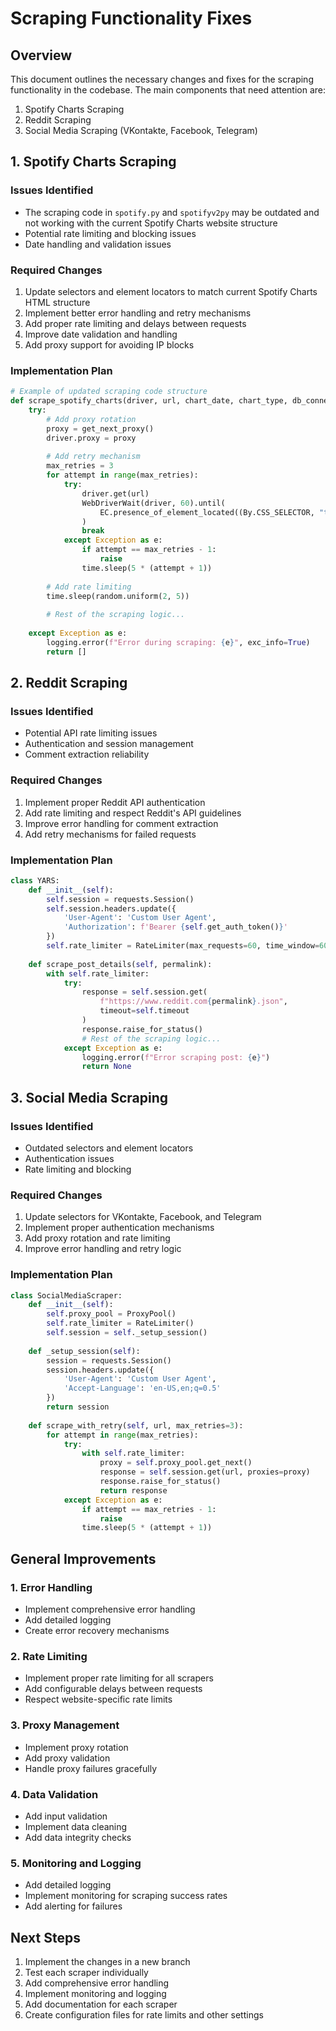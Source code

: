 # Scraping Functionality Fixes

## Overview
This document outlines the necessary changes and fixes for the scraping functionality in the codebase. The main components that need attention are:

1. Spotify Charts Scraping
2. Reddit Scraping
3. Social Media Scraping (VKontakte, Facebook, Telegram)

## 1. Spotify Charts Scraping

### Issues Identified
- The scraping code in `spotify.py` and `spotifyv2py` may be outdated and not working with the current Spotify Charts website structure
- Potential rate limiting and blocking issues
- Date handling and validation issues

### Required Changes
1. Update selectors and element locators to match current Spotify Charts HTML structure
2. Implement better error handling and retry mechanisms
3. Add proper rate limiting and delays between requests
4. Improve date validation and handling
5. Add proxy support for avoiding IP blocks

### Implementation Plan
```python
# Example of updated scraping code structure
def scrape_spotify_charts(driver, url, chart_date, chart_type, db_connection=None):
    try:
        # Add proxy rotation
        proxy = get_next_proxy()
        driver.proxy = proxy
        
        # Add retry mechanism
        max_retries = 3
        for attempt in range(max_retries):
            try:
                driver.get(url)
                WebDriverWait(driver, 60).until(
                    EC.presence_of_element_located((By.CSS_SELECTOR, "table tbody tr"))
                )
                break
            except Exception as e:
                if attempt == max_retries - 1:
                    raise
                time.sleep(5 * (attempt + 1))
        
        # Add rate limiting
        time.sleep(random.uniform(2, 5))
        
        # Rest of the scraping logic...
        
    except Exception as e:
        logging.error(f"Error during scraping: {e}", exc_info=True)
        return []
```

## 2. Reddit Scraping

### Issues Identified
- Potential API rate limiting issues
- Authentication and session management
- Comment extraction reliability

### Required Changes
1. Implement proper Reddit API authentication
2. Add rate limiting and respect Reddit's API guidelines
3. Improve error handling for comment extraction
4. Add retry mechanisms for failed requests

### Implementation Plan
```python
class YARS:
    def __init__(self):
        self.session = requests.Session()
        self.session.headers.update({
            'User-Agent': 'Custom User Agent',
            'Authorization': f'Bearer {self.get_auth_token()}'
        })
        self.rate_limiter = RateLimiter(max_requests=60, time_window=60)
    
    def scrape_post_details(self, permalink):
        with self.rate_limiter:
            try:
                response = self.session.get(
                    f"https://www.reddit.com{permalink}.json",
                    timeout=self.timeout
                )
                response.raise_for_status()
                # Rest of the scraping logic...
            except Exception as e:
                logging.error(f"Error scraping post: {e}")
                return None
```

## 3. Social Media Scraping

### Issues Identified
- Outdated selectors and element locators
- Authentication issues
- Rate limiting and blocking

### Required Changes
1. Update selectors for VKontakte, Facebook, and Telegram
2. Implement proper authentication mechanisms
3. Add proxy rotation and rate limiting
4. Improve error handling and retry logic

### Implementation Plan
```python
class SocialMediaScraper:
    def __init__(self):
        self.proxy_pool = ProxyPool()
        self.rate_limiter = RateLimiter()
        self.session = self._setup_session()
    
    def _setup_session(self):
        session = requests.Session()
        session.headers.update({
            'User-Agent': 'Custom User Agent',
            'Accept-Language': 'en-US,en;q=0.5'
        })
        return session
    
    def scrape_with_retry(self, url, max_retries=3):
        for attempt in range(max_retries):
            try:
                with self.rate_limiter:
                    proxy = self.proxy_pool.get_next()
                    response = self.session.get(url, proxies=proxy)
                    response.raise_for_status()
                    return response
            except Exception as e:
                if attempt == max_retries - 1:
                    raise
                time.sleep(5 * (attempt + 1))
```

## General Improvements

### 1. Error Handling
- Implement comprehensive error handling
- Add detailed logging
- Create error recovery mechanisms

### 2. Rate Limiting
- Implement proper rate limiting for all scrapers
- Add configurable delays between requests
- Respect website-specific rate limits

### 3. Proxy Management
- Implement proxy rotation
- Add proxy validation
- Handle proxy failures gracefully

### 4. Data Validation
- Add input validation
- Implement data cleaning
- Add data integrity checks

### 5. Monitoring and Logging
- Add detailed logging
- Implement monitoring for scraping success rates
- Add alerting for failures

## Next Steps
1. Implement the changes in a new branch
2. Test each scraper individually
3. Add comprehensive error handling
4. Implement monitoring and logging
5. Add documentation for each scraper
6. Create configuration files for rate limits and other settings 